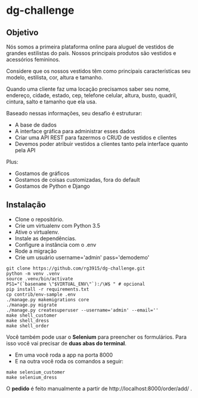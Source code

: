 # dg-challenge


## Objetivo

Nós somos a primeira plataforma online para aluguel de vestidos de grandes estilistas do país.
Nossos principais produtos são vestidos e acessórios femininos.

Considere que os nossos vestidos têm como principais características seu modelo, estilista, cor, altura e tamanho.

Quando uma cliente faz uma locação precisamos saber seu nome, endereço, cidade, estado, cep, telefone celular, altura, busto, quadril, cintura, salto e tamanho que ela usa.

Baseado nessas informações, seu desafio é estruturar:

* A base de dados
* A interface gráfica para administrar esses dados
* Criar uma API REST para fazermos o CRUD de vestidos e clientes
* Devemos poder atribuir vestidos a clientes tanto pela interface quanto pela API

Plus:

* Gostamos de gráficos
* Gostamos de coisas customizadas, fora do default
* Gostamos de Python e Django


## Instalação

* Clone o repositório.
* Crie um virtualenv com Python 3.5
* Ative o virtualenv.
* Instale as dependências.
* Configure a instância com o .env
* Rode a migração
* Crie um usuário username='admin' pass='demodemo'

```
git clone https://github.com/rg3915/dg-challenge.git
python -m venv .venv
source .venv/bin/activate
PS1="(`basename \"$VIRTUAL_ENV\"`):/\W$ " # opcional
pip install -r requirements.txt
cp contrib/env-sample .env
./manage.py makemigrations core
./manage.py migrate
./manage.py createsuperuser --username='admin' --email=''
make shell_customer
make shell_dress
make shell_order
```

Você também pode usar o **Selenium** para preencher os formulários. Para isso você vai precisar de **duas abas do terminal**.

* Em uma você roda a app na porta 8000
* E na outra você roda os comandos a seguir:

```
make selenium_customer
make selenium_dress
```

O **pedido** é feito manualmente a partir de http://localhost:8000/order/add/ .

